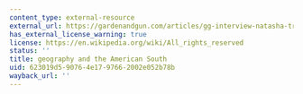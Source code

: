 ```yaml
---
content_type: external-resource
external_url: https://gardenandgun.com/articles/gg-interview-natasha-trethewey/
has_external_license_warning: true
license: https://en.wikipedia.org/wiki/All_rights_reserved
status: ''
title: geography and the American South
uid: 623019d5-9076-4e17-9766-2002e052b78b
wayback_url: ''
---
```

